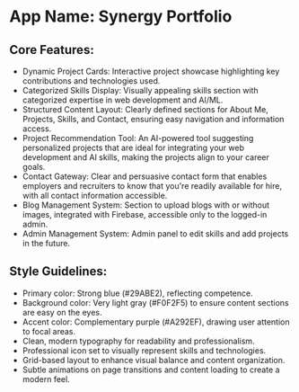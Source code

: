 # **App Name**: Synergy Portfolio

## Core Features:

- Dynamic Project Cards: Interactive project showcase highlighting key contributions and technologies used.
- Categorized Skills Display: Visually appealing skills section with categorized expertise in web development and AI/ML.
- Structured Content Layout: Clearly defined sections for About Me, Projects, Skills, and Contact, ensuring easy navigation and information access.
- Project Recommendation Tool: An AI-powered tool suggesting personalized projects that are ideal for integrating your web development and AI skills, making the projects align to your career goals.
- Contact Gateway: Clear and persuasive contact form that enables employers and recruiters to know that you're readily available for hire, with all contact information accessible.
- Blog Management System: Section to upload blogs with or without images, integrated with Firebase, accessible only to the logged-in admin.
- Admin Management System: Admin panel to edit skills and add projects in the future.

## Style Guidelines:

- Primary color: Strong blue (#29ABE2), reflecting competence.
- Background color: Very light gray (#F0F2F5) to ensure content sections are easy on the eyes.
- Accent color: Complementary purple (#A292EF), drawing user attention to focal areas.
- Clean, modern typography for readability and professionalism.
- Professional icon set to visually represent skills and technologies.
- Grid-based layout to enhance visual balance and content organization.
- Subtle animations on page transitions and content loading to create a modern feel.